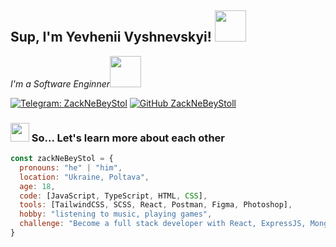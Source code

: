 <h2> Sup, I'm Yevhenii Vyshnevskyi! <img src="https://media.giphy.com/media/mGcNjsfWAjY5AEZNw6/giphy.gif" width="50"></h2>
<p><em>I'm a Software Enginner<img src="https://media.giphy.com/media/WUlplcMpOCEmTGBtBW/giphy.gif" width="50">
</em></p>

[![Telegram: ZackNeBeyStol](https://camo.githubusercontent.com/ff642d0e4fd32df760c04b954ce6646b0dcc83c19b48200d63684bdcf17dca84/68747470733a2f2f696d672e736869656c64732e696f2f62616467652f54656c656772616d2d3243413545303f7374796c653d737175617265266c6f676f3d74656c656772616d266c6f676f436f6c6f723d7768697465)](https://t.me/ZackNeBeyStol)
[![GitHub ZackNeBeyStoll](https://img.shields.io/github/followers/ZackNeBeyStol?label=follow&style=social)](https://github.com/ZackNeBeyStol)

### <img src="https://media.giphy.com/media/VgCDAzcKvsR6OM0uWg/giphy.gif" width="30"> So... Let's learn more about each other  

```javascript
const zackNeBeyStol = {
  pronouns: "he" | "him",
  location: "Ukraine, Poltava",
  age: 18,
  code: [JavaScript, TypeScript, HTML, CSS],
  tools: [TailwindCSS, SCSS, React, Postman, Figma, Photoshop],
  hobby: "listening to music, playing games",
  challenge: "Become a full stack developer with React, ExpressJS, Mongoose"
}
```
